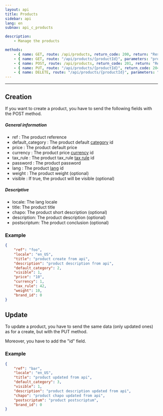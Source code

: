 ```yaml
---
layout: api
title: Products
sidebar: api
lang: en
subnav: api_c_products

description:
    - Manage the products

methods:
    - { name: GET, route: /api/products, return_code: 200, return: "Results of the 'product' loop" }
    - { name: GET, route: "/api/products/{productId}", parameters: "productId: The product id", return_code: 200, return: "Results of the 'product' loop for productId" }
    - { name: POST, route: /api/products, return_code: 201, return: "Results of the 'product' loop for the created product"}
    - { name: PUT, route: "/api/products/{productId}", return_code: 204, return: Nothing }
    - { name: DELETE, route: "/api/products/{productId}", parameters: "productId: The product id", return_code: 204, return: Nothing }
---
```

---

## Creation

If you want to create a product, you have to send the following fields with the POST method.

##### General information 

- ref : The product reference
- default\_category  : The product default [category](category.html) id
- price  : The product default price
- currency  : The product price [currency](currency.html) id
- tax\_rule  : The product tax\_rule [tax rule](tax_rule.html)</a> id
- password  : The product password
- lang : The product [lang](lang.html) id
- weight  : The product weight (optional)
- visible  : If true, the product will be visible (optional)

##### Descriptive

- locale: The lang locale
- title: The product title
- chapo: The product short description (optional)
- description: The product description (optional)
- postscriptum: The product conclusion (optional)

### Example
```json
{
    "ref": "foo",
    "locale": "en_US",
    "title": "product create from api",
    "description": "product description from api",
    "default_category": 2,
    "visible": 1,
    "price": "10",
    "currency": 1,
    "tax_rule": 42,
    "weight": 10,
    "brand_id": 0
}
```

## Update

To update a product, you have to send the same data (only updated ones) as for a create, but with the PUT method.

Moreover, you have to add the "id" field.

### Example
```json
{
    "ref": "bar",
    "locale": "en_US",
    "title": "product updated from api",
    "default_category": 3,
    "visible": 1,
    "description": "product description updated from api",
    "chapo": "product chapo updated from api",
    "postscriptum": "product postscriptum",
    "brand_id": 0
}
```